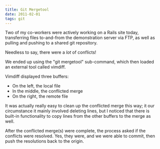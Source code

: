 ```yaml
---
title: Git Mergetool
date: 2011-02-01
tags: git
---
```

Two of my co-workers were actively working on a Rails site today, transferring files to-and-from the demonstration server via FTP, as well as pulling and pushing to a shared git repository.

Needless to say, there were a *lot* of conflicts!

We ended up using the "git mergetool" sub-command, which then loaded an external tool called vimdiff.

Vimdiff displayed three buffers:

* On the left, the local file
* In the middle, the conflicted merge
* On the right, the remote file

It was actually really easy to clean up the conflicted merge this way; it our circumstance it mainly involved deleting lines, but I noticed that there is built-in functionality to copy lines from the other buffers to the merge as well.

After the conflicted merge(s) were complete, the process asked if the conflicts were resolved. Yes, they were, and we were able to commit, then push the resolutions back to the origin.

